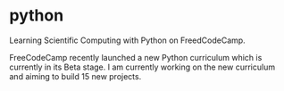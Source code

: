 # python

Learning Scientific Computing with Python on FreedCodeCamp.

FreeCodeCamp recently launched a new Python curriculum which is currently in its Beta stage. I am currently working on the new curriculum and aiming to build 15 new projects.
